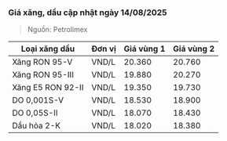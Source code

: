 
### Giá xăng, dầu cập nhật ngày 14/08/2025
> Nguồn: Petrolimex

| Loại xăng dầu     | Đơn vị | Giá vùng 1 | Giá vùng 2 |
|-------------------|--------|------------|------------|
| Xăng RON 95-V     | VND/L  |     20.360 |     20.760 |
| Xăng RON 95-III   | VND/L  |     19.880 |     20.270 |
| Xăng E5 RON 92-II | VND/L  |     19.350 |     19.730 |
| DO 0,001S-V       | VND/L  |     18.530 |     18.900 |
| DO 0,05S-II       | VND/L  |     18.070 |     18.430 |
| Dầu hỏa 2-K       | VND/L  |     18.020 |     18.380 |
